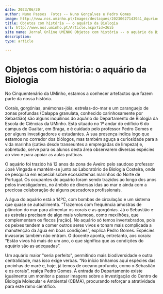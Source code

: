 ```yaml
---
date: 2023/06/30
author: Nuno Passos  Fotos -- Nuno Gonçalves e Pedro Gomes
image: http://www.nos.uminho.pt/Images/destaques/20230627143941_Aqurio4.jpg
title: Objetos com história -- o aquário da Biologia
url: http://www.nos.uminho.pt/Article.aspx?id=3655
site name: Jornal Online UMINHO Objetos com história -- o aquário da Biologia
description: 
type: article

---
```

# Objetos com história: o aquário da Biologia




No Cinquentenário da UMinho, estamos a conhecer artefactos que fazem parte da nossa história.

Corais, gorgónias, anémonas-jóia, estrelas-do-mar e um caranguejo de zonas profundas (Calappa granulata, conhecido carinhosamente por Sebastião) são alguns inquilinos do aquário do Departamento de Biologia da Escola de Ciências  da UMinho. Está situado no 1º andar do edifício 6 do campus de Gualtar, em Braga, e é cuidado pelo professor Pedro Gomes e por alguns investigadores e estudantes. A sua presença indica logo que estamos no corredor dos biólogos, mas também aguça a curiosidade para a vida marinha (cativa desde transeuntes a empregadas de limpeza) e, sobretudo, serve para os alunos desta área observarem diversas espécies ao vivo e para apoiar as aulas práticas.

O aquário foi trazido há 12 anos da zona de Aveiro pelo saudoso professor José Vingada e mantém-se junto ao Laboratório de Biologia Costeira, onde se pesquisa em especial sobre ecossistemas marinhos do Norte de Portugal. Os ocupantes do aquário foram sendo trazidos ao longo dos anos pelos investigadores, no âmbito de diversas idas ao mar e ainda com a preciosa colaboração de alguns pescadores profissionais.

A água do aquário está a 14ºC, com bombas de circulação e um sistema que quase se autoalimenta. “Trazemos com frequência amostras de plâncton do mar para alimentar os corais e as gorgónias. Já o Sebastião e as estrelas precisam de algo mais volumoso, como mexilhões, que complementam os flocos [ração]. No aquário só temos invertebrados, pois os peixes tendem a comer outros seres vivos e tonam mais complicada a manutenção da água em boas condições”, explica Pedro Gomes. Espécies invasoras também não entram. O docente aponta, entretanto, aos corais: “Estão vivos há mais de um ano, o que significa que as condições do aquário são as adequadas”.

Um aquário maior "seria perfeito", permitindo mais biodiversidade e outra centralidade, mas isso exige verbas. “No início tínhamos aqui espécies das pocinhas de maré e, hoje, já temos de oceano profundo, como o Sebastião e os corais”, realça Pedro Gomes. À entrada do Departamento existe igualmente um monitor a passar imagens sobre a investigação do Centro de Biologia Molecular e Ambiental (CBMA), procurando reforçar a atratividade para este ramo científico.
